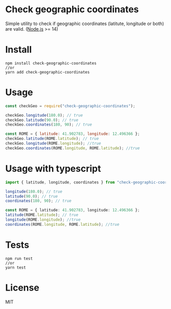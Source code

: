 # Check geographic coordinates

Simple utility to check if geographic coordinates (latitute, longitude or both) are valid. ([Node.js](https://nodejs.org) >= 14)

# Install

```
npm install check-geographic-coordinates
//or
yarn add check-geographic-coordinates
```

# Usage 

```js
const checkGeo = require("check-geographic-coordinates");

checkGeo.longitude(180.0); // true
checkGeo.latitude(90.0); // true
checkGeo.coordinates(180, 90); // true

const ROME = { latitude: 41.902783, longitude: 12.496366 };
checkGeo.latitude(ROME.latitude); // true
checkGeo.longitude(ROME.longitude); //true
checkGeo.coordinates(ROME.longitude, ROME.latitude); //true
```

# Usage with typescript

```ts
import { latitude, longitude, coordinates } from "check-geographic-coordinates";

longitude(180.0); // true
latitude(90.0); // true
coordinates(180, 90); // true

const ROME = { latitude: 41.902783, longitude: 12.496366 };
latitude(ROME.latitude); // true
longitude(ROME.longitude); //true
coordinates(ROME.longitude, ROME.latitude); //true
```

# Tests

```
npm run test
//or
yarn test
```

# License

MIT
